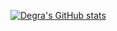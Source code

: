 <div style="align: center;">

[![Degra's GitHub stats](https://github-readme-stats.vercel.app/api?username=Degra02&count_private=true&show_icons=true&theme=vision-friendly-dark)](https://github.com/Degra02/github-readme-stats)
  
</div>

